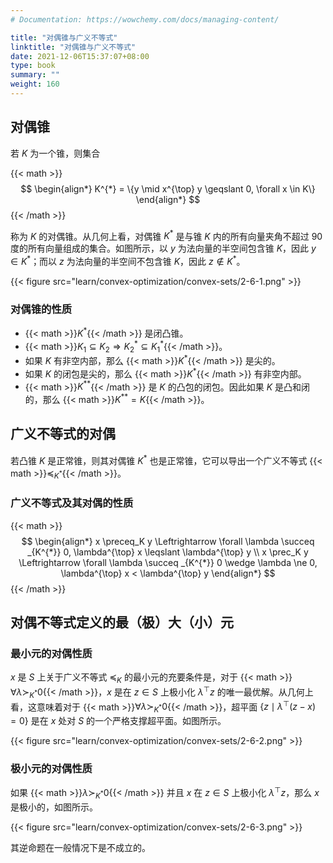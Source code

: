 ```yaml
---
# Documentation: https://wowchemy.com/docs/managing-content/

title: "对偶锥与广义不等式"
linktitle: "对偶锥与广义不等式"
date: 2021-12-06T15:37:07+08:00
type: book
summary: ""
weight: 160
---
```


<!--more-->

## 对偶锥

若 $K$ 为一个锥，则集合

{{< math >}}
$$
\begin{align*}
K^{*} = \{y \mid x^{\top} y \geqslant 0, \forall x \in K\}
\end{align*}
$$
{{< /math >}}

称为 $K$ 的对偶锥。从几何上看，对偶锥 $K^{*}$ 是与锥 $K$ 内的所有向量夹角不超过 $90$ 度的所有向量组成的集合。如图所示，以 $y$ 为法向量的半空间包含锥 $K$，因此 $y \in K^{*}$；而以 $z$ 为法向量的半空间不包含锥 $K$，因此 $z \notin K^{*}$。

{{< figure src="learn/convex-optimization/convex-sets/2-6-1.png" >}}

### 对偶锥的性质

- {{< math >}}$K^{*}${{< /math >}} 是闭凸锥。
- {{< math >}}$K_1 \subseteq K_2 \Rightarrow K_2^{*} \subseteq K_1^{*}${{< /math >}}。
- 如果 $K$ 有非空内部，那么 {{< math >}}$K^{*}${{< /math >}} 是尖的。
- 如果 $K$ 的闭包是尖的，那么 {{< math >}}$K^{*}${{< /math >}} 有非空内部。
- {{< math >}}$K^{**}${{< /math >}} 是 $K$ 的凸包的闭包。因此如果 $K$ 是凸和闭的，那么 {{< math >}}$K^{**}=K${{< /math >}}。

## 广义不等式的对偶

若凸锥 $K$ 是正常锥，则其对偶锥 $K^{*}$ 也是正常锥，它可以导出一个广义不等式 {{< math >}}$\preceq_{K^{*}}${{< /math >}}。

### 广义不等式及其对偶的性质

{{< math >}}
$$
\begin{align*}
x \preceq_K y \Leftrightarrow \forall \lambda \succeq _{K^{*}} 0, \lambda^{\top} x \leqslant \lambda^{\top} y \\
x \prec_K y \Leftrightarrow \forall \lambda \succeq _{K^{*}} 0 \wedge \lambda \ne 0, \lambda^{\top} x < \lambda^{\top} y
\end{align*}
$$
{{< /math >}}

## 对偶不等式定义的最（极）大（小）元

### 最小元的对偶性质

$x$ 是 $S$ 上关于广义不等式 $\preceq_K$ 的最小元的充要条件是，对于 {{< math >}}$\forall \lambda \succ_{K^{*}} 0${{< /math >}}，$x$ 是在 $z \in S$ 上极小化 $\lambda^{\top} z$ 的唯一最优解。从几何上看，这意味着对于 {{< math >}}$\forall \lambda \succ_{K^{*}} 0${{< /math >}}，超平面 $\{z \mid \lambda^{\top} (z-x) = 0\}$ 是在 $x$ 处对 $S$ 的一个严格支撑超平面。如图所示。

{{< figure src="learn/convex-optimization/convex-sets/2-6-2.png" >}}

### 极小元的对偶性质

如果 {{< math >}}$\lambda \succ _{K^{*}} 0${{< /math >}} 并且 $x$ 在 $z \in S$ 上极小化 $\lambda^{\top} z$，那么 $x$ 是极小的，如图所示。

{{< figure src="learn/convex-optimization/convex-sets/2-6-3.png" >}}

其逆命题在一般情况下是不成立的。